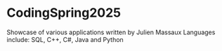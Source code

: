 # CodingSpring2025

Showcase of various applications written by Julien Massaux
Languages include: SQL, C++, C#, Java and Python
